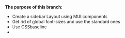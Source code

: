 **The purpose of this branch:**

- Create a sidebar Layout using MUI components
- Get rid of global font-sizes and use the standard ones
- Use CSSbaseline
-
